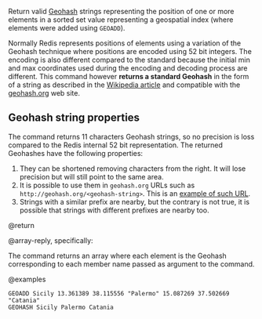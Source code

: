 Return valid [Geohash](https://en.wikipedia.org/wiki/Geohash) strings
representing the position of one or more elements in a sorted set value
representing a geospatial index (where elements were added using `GEOADD`).

Normally Redis represents positions of elements using a variation of the Geohash
technique where positions are encoded using 52 bit integers. The encoding is
also different compared to the standard because the initial min and max
coordinates used during the encoding and decoding process are different. This
command however **returns a standard Geohash** in the form of a string as
described in the [Wikipedia article](https://en.wikipedia.org/wiki/Geohash) and
compatible with the [geohash.org](http://geohash.org) web site.

## Geohash string properties

The command returns 11 characters Geohash strings, so no precision is loss
compared to the Redis internal 52 bit representation. The returned Geohashes
have the following properties:

1. They can be shortened removing characters from the right. It will lose
   precision but will still point to the same area.
2. It is possible to use them in `geohash.org` URLs such as
   `http://geohash.org/<geohash-string>`. This is an
   [example of such URL](http://geohash.org/sqdtr74hyu0).
3. Strings with a similar prefix are nearby, but the contrary is not true, it is
   possible that strings with different prefixes are nearby too.

@return

@array-reply, specifically:

The command returns an array where each element is the Geohash corresponding to
each member name passed as argument to the command.

@examples

```cli
GEOADD Sicily 13.361389 38.115556 "Palermo" 15.087269 37.502669 "Catania"
GEOHASH Sicily Palermo Catania
```
